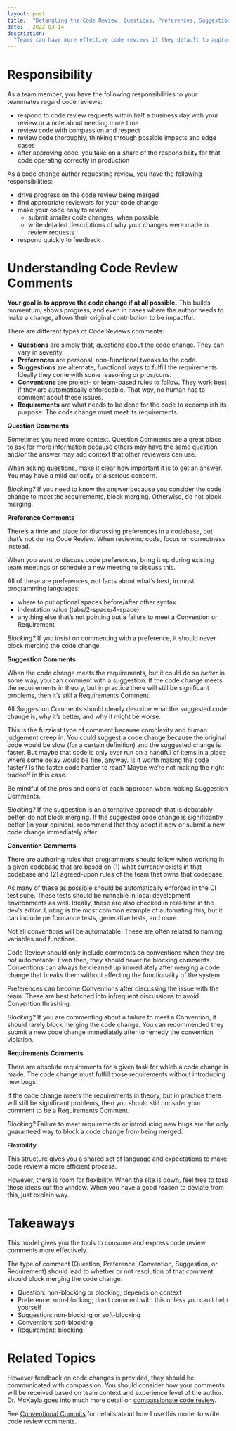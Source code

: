 ```yaml
---
layout: post
title:  "Detangling the Code Review: Questions, Preferences, Suggestions, Conventions, Requirements"
date:   2022-03-14
description:
  "Teams can have more effective code reviews if they default to approval and have a framework for delivering and managing feedback."
---
```


# Responsibility

As a team member, you have the following responsibilities to your teammates regard code reviews:

- respond to code review requests within half a business day with your review or a note about needing more time
- review code with compassion and respect
- review code thoroughly, thinking through possible impacts and edge cases
- after approving code, you take on a share of the responsibility for that code operating correctly in production

As a code change author requesting review, you have the following responsibilities:

- drive progress on the code review being merged
- find appropriate reviewers for your code change
- make your code easy to review
    - submit smaller code changes, when possible
    - write detailed descriptions of why your changes were made in review requests
- respond quickly to feedback

# Understanding Code Review Comments

**Your goal is to approve the code change if at all possible.** This builds momentum, shows progress, and even in cases where the author needs to make a change, allows their original contribution to be impactful.

There are different types of Code Reviews comments:

- **Questions** are simply that, questions about the code change. They can vary in severity.
- **Preferences** are personal, non-functional tweaks to the code.
- **Suggestions** are alternate, functional ways to fulfill the requirements. Ideally they come with some reasoning or pros/cons.
- **Conventions** are project- or team-based rules to follow. They work best if they are automatically enforceable. That way, no human has to comment about these issues.
- **Requirements** are what needs to be done for the code to accomplish its purpose. The code change must meet its requirements.

**Question Comments**

Sometimes you need more context. Question Comments are a great place to ask for more information because others may have the same question and/or the answer may add context that other reviewers can use.

When asking questions, make it clear how important it is to get an answer. You may have a mild curiosity or a serious concern.

*Blocking?* If you need to know the answer because you consider the code change to meet the requirements, block merging. Otherwise, do not block merging.

**Preference Comments**

There’s a time and place for discussing preferences in a codebase, but that’s not during Code Review. When reviewing code, focus on correctness instead.

When you want to discuss code preferences, bring it up during existing team meetings or schedule a new meeting to discuss this.

All of these are preferences, not facts about what’s best, in most programming languages:

- where to put optional spaces before/after other syntax
- indentation value (tabs/2-space/4-space)
- anything else that’s not pointing out a failure to meet a Convention or Requirement

*Blocking?* If you insist on commenting with a preference, it should never block merging the code change.

**Suggestion Comments**

When the code change meets the requirements, but it could do so *better* in some way, you can comment with a suggestion. If the code change meets the requirements in theory, but in practice there will still be significant problems, then it’s still a Requirements Comment.

All Suggestion Comments should clearly describe what the suggested code change is, why it’s better, and why it might be worse.

This is the fuzziest type of comment because complexity and human judgement creep in. You could suggest a code change because the original code would be slow (for a certain definition) and the suggested change is faster. But maybe that code is only ever run on a handful of items in a place where some delay would be fine, anyway. Is it worth making the code faster? Is the faster code harder to read? Maybe we’re not making the right tradeoff in this case.

Be mindful of the pros and cons of each approach when making Suggestion Comments.

*Blocking?* If the suggestion is an alternative approach that is debatably better, do not block merging. If the suggested code change is significantly better (in your opinion), recommend that they adopt it now or submit a new code change immediately after.

**Convention Comments**

There are authoring rules that programmers should follow when working in a given codebase that are based on (1) what currently exists in that codebase and (2) agreed-upon rules of the team that owns that codebase.

As many of these as possible should be automatically enforced in the CI test suite. These tests should be runnable in local development environments as well. Ideally, these are also checked in real-time in the dev’s editor. Linting is the most common example of automating this, but it can include performance tests, generative tests, and more.

Not all conventions will be automatable. These are often related to naming variables and functions.

Code Review should only include comments on conventions when they are not automatable. Even then, they should never be blocking comments. Conventions can always be cleaned up immediately after merging a code change that breaks them without affecting the functionality of the system.

Preferences can become Conventions after discussing the issue with the team. These are best batched into infrequent discussions to avoid Convention thrashing.

*Blocking?* If you are commenting about a failure to meet a Convention, it should rarely block merging the code change. You can recommended they submit a new code change immediately after to remedy the convention violation.

**Requirements Comments**

There are absolute requirements for a given task for which a code change is made. The code change must fulfill those requirements without introducing new bugs.

If the code change meets the requirements in theory, but in practice there will still be significant problems, then you should still consider your comment to be a Requirements Comment.

*Blocking?* Failure to meet requirements or introducing new bugs are the only guaranteed way to block a code change from being merged.

**Flexibility**

This structure gives you a shared set of language and expectations to make code review a more efficient process.

However, there is room for flexibility. When the site is down, feel free to toss these ideas out the window. When you have a good reason to deviate from this, just explain way.

# Takeaways

This model gives you the tools to consume and express code review comments more effectively.

The type of comment (Question, Preference, Convention, Suggestion, or Requirement) should lead to whether or not resolution of that comment should block merging the code change:

- Question: non-blocking or blocking; depends on context
- Preference: non-blocking; don’t comment with this unless you can’t help yourself
- Suggestion: non-blocking or soft-blocking
- Convention: soft-blocking
- Requirement: blocking

# Related Topics

However feedback on code changes is provided, they should be communicated with compassion. You should consider how your comments will be received based on team context and experience level of the author. Dr. McKayla goes into much more detail on [compassionate code review](https://www.michaelagreiler.com/respectful-constructive-code-review-feedback/).

See [Conventional Commits](./conventional-commits) for details about how I use this model to write code review comments.
